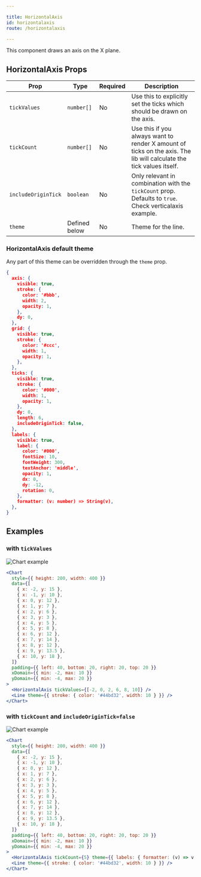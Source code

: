 ```yaml
---

title: HorizontalAxis
id: horizontalaxis
route: /horizontalaxis

---
```


This component draws an axis on the X plane.


## HorizontalAxis Props
| Prop        | Type | Required | Description
| ----------- | ----------- | ------------- | ------ |
| `tickValues`      | `number[]` | No | Use this to explicitly set the ticks which should be drawn on the axis. |
| `tickCount`      | `number[]` | No | Use this if you always want to render X amount of ticks on the axis. The lib will calculate the tick values itself. |
| `includeOriginTick`   | `boolean` | No | Only relevant in combination with the `tickCount` prop. Defaults to `true`. Check verticalaxis example.  |
| `theme`   | Defined below        | No | Theme for the line.  |

### HorizontalAxis default theme
Any part of this theme can be overridden through the `theme` prop.

```json
{
  axis: {
    visible: true,
    stroke: {
      color: '#bbb',
      width: 2,
      opacity: 1,
    },
    dy: 0,
  },
  grid: {
    visible: true,
    stroke: {
      color: '#ccc',
      width: 1,
      opacity: 1,
    },
  },
  ticks: {
    visible: true,
    stroke: {
      color: '#000',
      width: 1,
      opacity: 1,
    },
    dy: 0,
    length: 6,
    includeOriginTick: false,
  },
  labels: {
    visible: true,
    label: {
      color: '#000',
      fontSize: 10,
      fontWeight: 300,
      textAnchor: 'middle',
      opacity: 1,
      dx: 0,
      dy: -12,
      rotation: 0,
    },
    formatter: (v: number) => String(v),
  },
}
```

## Examples



### with `tickValues`

![Chart example](/img/horizontalaxis/example1.png)

```jsx
<Chart
  style={{ height: 200, width: 400 }}
  data={[
    { x: -2, y: 15 },
    { x: -1, y: 10 },
    { x: 0, y: 12 },
    { x: 1, y: 7 },
    { x: 2, y: 6 },
    { x: 3, y: 3 },
    { x: 4, y: 5 },
    { x: 5, y: 8 },
    { x: 6, y: 12 },
    { x: 7, y: 14 },
    { x: 8, y: 12 },
    { x: 9, y: 13.5 },
    { x: 10, y: 18 },
  ]}
  padding={{ left: 40, bottom: 20, right: 20, top: 20 }}
  xDomain={{ min: -2, max: 10 }}
  yDomain={{ min: -4, max: 20 }}
>
  <HorizontalAxis tickValues={[-2, 0, 2, 6, 8, 10]} />
  <Line theme={{ stroke: { color: '#44bd32', width: 10 } }} />
</Chart>
```

### with `tickCount` and `includeOriginTick=false`

![Chart example](/img/horizontalaxis/example2.png)

```jsx
<Chart
  style={{ height: 200, width: 400 }}
  data={[
    { x: -2, y: 15 },
    { x: -1, y: 10 },
    { x: 0, y: 12 },
    { x: 1, y: 7 },
    { x: 2, y: 6 },
    { x: 3, y: 3 },
    { x: 4, y: 5 },
    { x: 5, y: 8 },
    { x: 6, y: 12 },
    { x: 7, y: 14 },
    { x: 8, y: 12 },
    { x: 9, y: 13.5 },
    { x: 10, y: 18 },
  ]}
  padding={{ left: 40, bottom: 20, right: 20, top: 20 }}
  xDomain={{ min: -2, max: 10 }}
  yDomain={{ min: -4, max: 20 }}
>
  <HorizontalAxis tickCount={5} theme={{ labels: { formatter: (v) => v.toFixed(2) } }} includeOriginTick={false} />
  <Line theme={{ stroke: { color: '#44bd32', width: 10 } }} />
</Chart>
```
